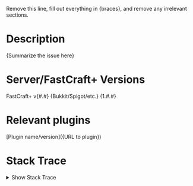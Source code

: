 Remove this line, fill out everything in {braces}, and remove any irrelevant sections.

# Description
{Summarize the issue here}

# Server/FastCraft+ Versions
FastCraft+ v{#.#}
{Bukkit/Spigot/etc.} {1.#.#}

# Relevant plugins
[Plugin name/version]({URL to plugin})

# Stack Trace
<details>
    <summary>Show Stack Trace</summary>
    <code>{Copy stack trace from console here}</code>
</details>